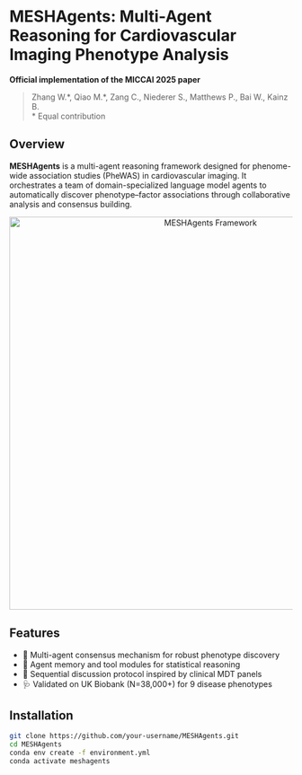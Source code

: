 # MESHAgents: Multi-Agent Reasoning for Cardiovascular Imaging Phenotype Analysis
**Official implementation of the MICCAI 2025 paper**  
>  Zhang W.\*, Qiao M.\*, Zang C., Niederer S., Matthews P., Bai W., Kainz B.  
> \* Equal contribution


## Overview

**MESHAgents** is a multi-agent reasoning framework designed for phenome-wide association studies (PheWAS) in cardiovascular imaging. It orchestrates a team of domain-specialized language model agents to automatically discover phenotype–factor associations through collaborative analysis and consensus building.

<p align="center">
  <img src="assets/meshagents_overview.png" alt="MESHAgents Framework" width="700"/>
</p>


## Features

- 🤝 Multi-agent consensus mechanism for robust phenotype discovery  
- 🧠 Agent memory and tool modules for statistical reasoning  
- 💬 Sequential discussion protocol inspired by clinical MDT panels  
- 🩺 Validated on UK Biobank (N=38,000+) for 9 disease phenotypes


## Installation

```bash
git clone https://github.com/your-username/MESHAgents.git
cd MESHAgents
conda env create -f environment.yml
conda activate meshagents
